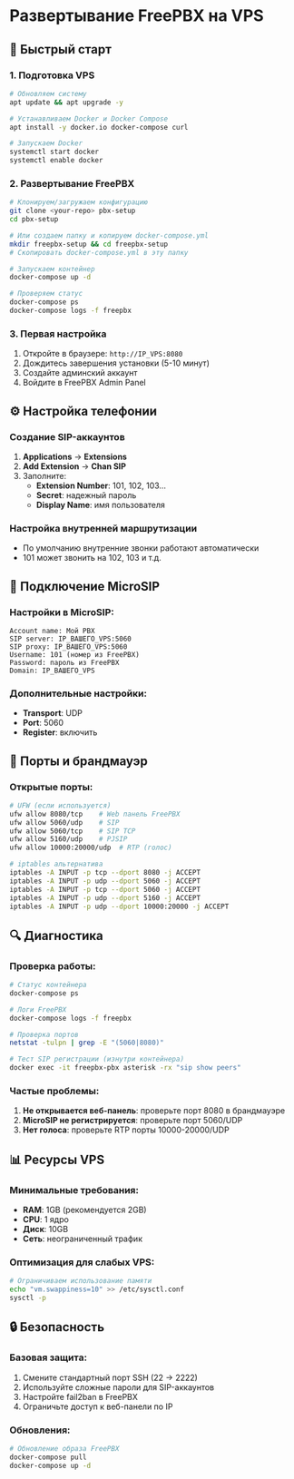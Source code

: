 # Развертывание FreePBX на VPS

## 🚀 Быстрый старт

### 1. Подготовка VPS
```bash
# Обновляем систему
apt update && apt upgrade -y

# Устанавливаем Docker и Docker Compose
apt install -y docker.io docker-compose curl

# Запускаем Docker
systemctl start docker
systemctl enable docker
```

### 2. Развертывание FreePBX
```bash
# Клонируем/загружаем конфигурацию
git clone <your-repo> pbx-setup
cd pbx-setup

# Или создаем папку и копируем docker-compose.yml
mkdir freepbx-setup && cd freepbx-setup
# Скопировать docker-compose.yml в эту папку

# Запускаем контейнер
docker-compose up -d

# Проверяем статус
docker-compose ps
docker-compose logs -f freepbx
```

### 3. Первая настройка
1. Откройте в браузере: `http://IP_VPS:8080`
2. Дождитесь завершения установки (5-10 минут)
3. Создайте админский аккаунт
4. Войдите в FreePBX Admin Panel

## ⚙️ Настройка телефонии

### Создание SIP-аккаунтов
1. **Applications** → **Extensions**
2. **Add Extension** → **Chan SIP**
3. Заполните:
   - **Extension Number**: 101, 102, 103...
   - **Secret**: надежный пароль
   - **Display Name**: имя пользователя

### Настройка внутренней маршрутизации
- По умолчанию внутренние звонки работают автоматически
- 101 может звонить на 102, 103 и т.д.

## 📱 Подключение MicroSIP

### Настройки в MicroSIP:
```
Account name: Мой PBX
SIP server: IP_ВАШЕГО_VPS:5060
SIP proxy: IP_ВАШЕГО_VPS:5060
Username: 101 (номер из FreePBX)
Password: пароль из FreePBX
Domain: IP_ВАШЕГО_VPS
```

### Дополнительные настройки:
- **Transport**: UDP
- **Port**: 5060
- **Register**: включить

## 🔧 Порты и брандмауэр

### Открытые порты:
```bash
# UFW (если используется)
ufw allow 8080/tcp    # Web панель FreePBX
ufw allow 5060/udp    # SIP
ufw allow 5060/tcp    # SIP TCP
ufw allow 5160/udp    # PJSIP
ufw allow 10000:20000/udp  # RTP (голос)

# iptables альтернатива
iptables -A INPUT -p tcp --dport 8080 -j ACCEPT
iptables -A INPUT -p udp --dport 5060 -j ACCEPT
iptables -A INPUT -p tcp --dport 5060 -j ACCEPT
iptables -A INPUT -p udp --dport 5160 -j ACCEPT
iptables -A INPUT -p udp --dport 10000:20000 -j ACCEPT
```

## 🔍 Диагностика

### Проверка работы:
```bash
# Статус контейнера
docker-compose ps

# Логи FreePBX
docker-compose logs -f freepbx

# Проверка портов
netstat -tulpn | grep -E "(5060|8080)"

# Тест SIP регистрации (изнутри контейнера)
docker exec -it freepbx-pbx asterisk -rx "sip show peers"
```

### Частые проблемы:
1. **Не открывается веб-панель**: проверьте порт 8080 в брандмауэре
2. **MicroSIP не регистрируется**: проверьте порт 5060/UDP
3. **Нет голоса**: проверьте RTP порты 10000-20000/UDP

## 📊 Ресурсы VPS

### Минимальные требования:
- **RAM**: 1GB (рекомендуется 2GB)
- **CPU**: 1 ядро
- **Диск**: 10GB
- **Сеть**: неограниченный трафик

### Оптимизация для слабых VPS:
```bash
# Ограничиваем использование памяти
echo "vm.swappiness=10" >> /etc/sysctl.conf
sysctl -p
```

## 🔒 Безопасность

### Базовая защита:
1. Смените стандартный порт SSH (22 → 2222)
2. Используйте сложные пароли для SIP-аккаунтов
3. Настройте fail2ban в FreePBX
4. Ограничьте доступ к веб-панели по IP

### Обновления:
```bash
# Обновление образа FreePBX
docker-compose pull
docker-compose up -d
```